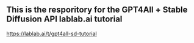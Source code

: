 ## This is the resporitory for the GPT4All + Stable Diffusion API lablab.ai tutorial 

https://lablab.ai/t/gpt4all-sd-tutorial
